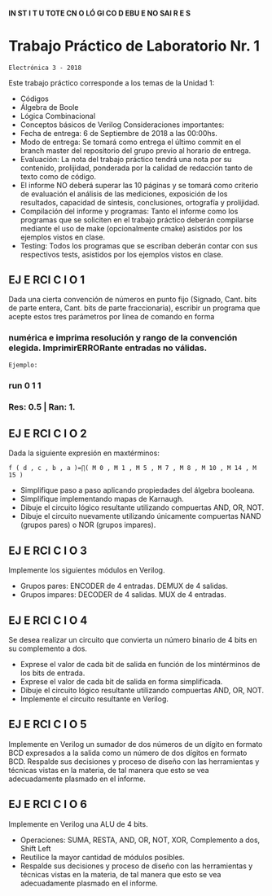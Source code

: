 #### IN ST I T U TOTE CN O LÓ GI CO D EBU E NO SAI R E S

# Trabajo Práctico de Laboratorio Nr. 1

```
Electrónica 3 - 2018
```
Este trabajo práctico corresponde a los temas de la Unidad 1:

- Códigos
- Álgebra de Boole
- Lógica Combinacional
- Conceptos básicos de Verilog
Consideraciones importantes:
- Fecha de entrega: 6 de Septiembre de 2018 a las 00:00hs.
- Modo de entrega: Se tomará como entrega el último commit en el branch master del repositorio del
grupo previo al horario de entrega.
- Evaluación: La nota del trabajo práctico tendrá una nota por su contenido, prolijidad, ponderada por
la calidad de redacción tanto de texto como de código.
- El informe NO deberá superar las 10 páginas y se tomará como criterio de evaluación el análisis de las
mediciones, exposición de los resultados, capacidad de síntesis, conclusiones, ortografía y prolijidad.
- Compilación del informe y programas: Tanto el informe como los programas que se soliciten en el
trabajo práctico deberán compilarse mediante el uso de make (opcionalmente cmake) asistidos por
los ejemplos vistos en clase.
- Testing: Todos los programas que se escriban deberán contar con sus respectivos tests, asistidos por
los ejemplos vistos en clase.


## EJ E RCI C I O 1

Dada una cierta convención de números en punto fijo (Signado, Cant. bits de parte entera, Cant. bits de
parte fraccionaria), escribir un programa que acepte estos tres parámetros por línea de comando en forma

### numérica e imprima resolución y rango de la convención elegida. ImprimirERRORante entradas no válidas.

```
Ejemplo:
```
### run 0 1 1

### Res: 0.5 | Ran: 1.

## EJ E RCI C I O 2

Dada la siguiente expresión en maxtérminos:

```
f ( d , c , b , a )=∏( M 0 , M 1 , M 5 , M 7 , M 8 , M 10 , M 14 , M 15 )
```
- Simplifique paso a paso aplicando propiedades del álgebra booleana.
- Simplifique implementando mapas de Karnaugh.
- Dibuje el circuito lógico resultante utilizando compuertas AND, OR, NOT.
- Dibuje el circuito nuevamente utilizando únicamente compuertas NAND (grupos pares) o NOR (grupos
    impares).

## EJ E RCI C I O 3

Implemente los siguientes módulos en Verilog.

- Grupos pares: ENCODER de 4 entradas. DEMUX de 4 salidas.
- Grupos impares: DECODER de 4 salidas. MUX de 4 entradas.

## EJ E RCI C I O 4

Se desea realizar un circuito que convierta un número binario de 4 bits en su complemento a dos.

- Exprese el valor de cada bit de salida en función de los mintérminos de los bits de entrada.
- Exprese el valor de cada bit de salida en forma simplificada.
- Dibuje el circuito lógico resultante utilizando compuertas AND, OR, NOT.
- Implemente el circuito resultante en Verilog.

## EJ E RCI C I O 5

Implemente en Verilog un sumador de dos números de un dígito en formato BCD expresados a la salida como
un número de dos dígitos en formato BCD. Respalde sus decisiones y proceso de diseño con las herramientas
y técnicas vistas en la materia, de tal manera que esto se vea adecuadamente plasmado en el informe.


## EJ E RCI C I O 6

Implemente en Verilog una ALU de 4 bits.

- Operaciones: SUMA, RESTA, AND, OR, NOT, XOR, Complemento a dos, Shift Left
- Reutilice la mayor cantidad de módulos posibles.
- Respalde sus decisiones y proceso de diseño con las herramientas y técnicas vistas en la materia, de tal
    manera que esto se vea adecuadamente plasmado en el informe.
